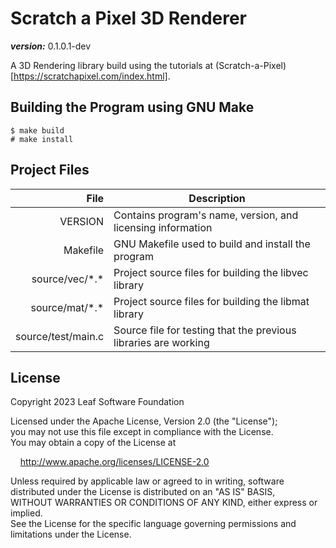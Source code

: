 # Scratch a Pixel 3D Renderer

___version:___ 0.1.0.1-dev  

A 3D Rendering library build using the tutorials at (Scratch-a-Pixel)[https://scratchapixel.com/index.html].


## Building the Program using GNU Make

```
$ make build
# make install
```

## Project Files

| File | Description |
|-----:|-----------|
| VERSION | Contains program's name, version, and licensing information |
| Makefile | GNU Makefile used to build and install the program |
| source/vec/\*.\* | Project source files for building the libvec library |
| source/mat/\*.\* | Project source files for building the libmat library |
| source/test/main.c | Source file for testing that the previous libraries are working |

## License

Copyright 2023 Leaf Software Foundation  

Licensed under the Apache License, Version 2.0 (the "License");  
you may not use this file except in compliance with the License.  
You may obtain a copy of the License at  

[//]: # ( add 4 unit "tab" )
&nbsp;&nbsp;&nbsp;&nbsp;<http://www.apache.org/licenses/LICENSE-2.0>  

Unless required by applicable law or agreed to in writing, software  
distributed under the License is distributed on an "AS IS" BASIS,  
WITHOUT WARRANTIES OR CONDITIONS OF ANY KIND, either express or implied.  
See the License for the specific language governing permissions and  
limitations under the License.  

